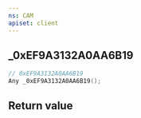```yaml
---
ns: CAM
apiset: client
---
```

## _0xEF9A3132A0AA6B19

```c
// 0xEF9A3132A0AA6B19
Any _0xEF9A3132A0AA6B19();
```



## Return value